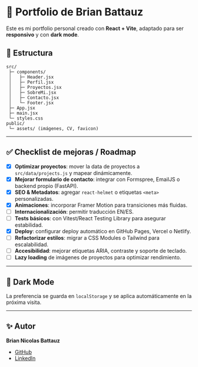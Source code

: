 # 🚀 Portfolio de Brian Battauz

Este es mi portfolio personal creado con **React + Vite**, adaptado para ser **responsivo** y con
**dark mode**.

## 📂 Estructura

    src/
     ├─ components/
     │   ├─ Header.jsx
     │   ├─ Perfil.jsx
     │   ├─ Proyectos.jsx
     │   ├─ SobreMi.jsx
     │   ├─ Contacto.jsx
     │   └─ Footer.jsx
     ├─ App.jsx
     ├─ main.jsx
     └─ styles.css
    public/
     └─ assets/ (imágenes, CV, favicon)

------------------------------------------------------------------------

## ✅ Checklist de mejoras / Roadmap

-   [x] **Optimizar proyectos**: mover la data de proyectos a
    `src/data/projects.js` y mapear dinámicamente.
-   [x] **Mejorar formulario de contacto**: integrar con Formspree,
    EmailJS o backend propio (FastAPI).
-   [x] **SEO & Metadatos**: agregar `react-helmet` o etiquetas `<meta>`
    personalizadas.
-   [x] **Animaciones**: incorporar Framer Motion para transiciones más
    fluidas.
-   [ ] **Internacionalización**: permitir traducción EN/ES.
-   [ ] **Tests básicos**: con Vitest/React Testing Library para
    asegurar estabilidad.
-   [x] **Deploy**: configurar deploy automático en GitHub Pages, Vercel
    o Netlify.
-   [ ] **Refactorizar estilos**: migrar a CSS Modules o Tailwind para
    escalabilidad.
-   [ ] **Accesibilidad**: mejorar etiquetas ARIA, contraste y soporte
    de teclado.
-   [ ] **Lazy loading** de imágenes de proyectos para optimizar
    rendimiento.

------------------------------------------------------------------------

## 🌙 Dark Mode

La preferencia se guarda en `localStorage` y se aplica automáticamente
en la próxima visita.

------------------------------------------------------------------------

## ✨ Autor

**Brian Nicolas Battauz**
- [GitHub](https://github.com/Brian13b)
- [LinkedIn](https://www.linkedin.com/in/brian-battauz/)

